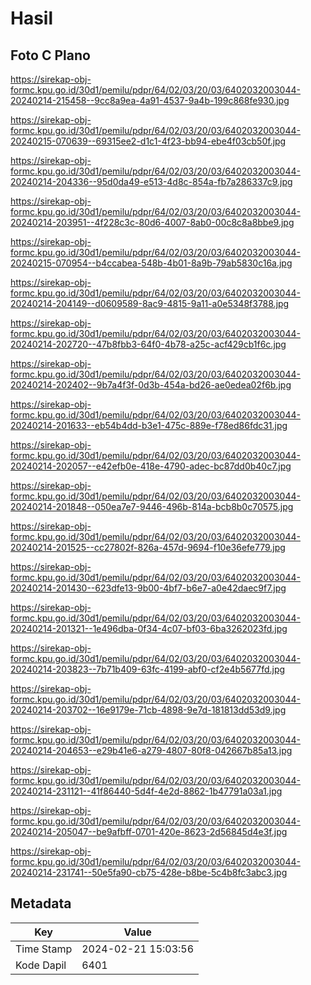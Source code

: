 # Hasil

## Foto C Plano

https://sirekap-obj-formc.kpu.go.id/30d1/pemilu/pdpr/64/02/03/20/03/6402032003044-20240214-215458--9cc8a9ea-4a91-4537-9a4b-199c868fe930.jpg

https://sirekap-obj-formc.kpu.go.id/30d1/pemilu/pdpr/64/02/03/20/03/6402032003044-20240215-070639--69315ee2-d1c1-4f23-bb94-ebe4f03cb50f.jpg

https://sirekap-obj-formc.kpu.go.id/30d1/pemilu/pdpr/64/02/03/20/03/6402032003044-20240214-204336--95d0da49-e513-4d8c-854a-fb7a286337c9.jpg

https://sirekap-obj-formc.kpu.go.id/30d1/pemilu/pdpr/64/02/03/20/03/6402032003044-20240214-203951--4f228c3c-80d6-4007-8ab0-00c8c8a8bbe9.jpg

https://sirekap-obj-formc.kpu.go.id/30d1/pemilu/pdpr/64/02/03/20/03/6402032003044-20240215-070954--b4ccabea-548b-4b01-8a9b-79ab5830c16a.jpg

https://sirekap-obj-formc.kpu.go.id/30d1/pemilu/pdpr/64/02/03/20/03/6402032003044-20240214-204149--d0609589-8ac9-4815-9a11-a0e5348f3788.jpg

https://sirekap-obj-formc.kpu.go.id/30d1/pemilu/pdpr/64/02/03/20/03/6402032003044-20240214-202720--47b8fbb3-64f0-4b78-a25c-acf429cb1f6c.jpg

https://sirekap-obj-formc.kpu.go.id/30d1/pemilu/pdpr/64/02/03/20/03/6402032003044-20240214-202402--9b7a4f3f-0d3b-454a-bd26-ae0edea02f6b.jpg

https://sirekap-obj-formc.kpu.go.id/30d1/pemilu/pdpr/64/02/03/20/03/6402032003044-20240214-201633--eb54b4dd-b3e1-475c-889e-f78ed86fdc31.jpg

https://sirekap-obj-formc.kpu.go.id/30d1/pemilu/pdpr/64/02/03/20/03/6402032003044-20240214-202057--e42efb0e-418e-4790-adec-bc87dd0b40c7.jpg

https://sirekap-obj-formc.kpu.go.id/30d1/pemilu/pdpr/64/02/03/20/03/6402032003044-20240214-201848--050ea7e7-9446-496b-814a-bcb8b0c70575.jpg

https://sirekap-obj-formc.kpu.go.id/30d1/pemilu/pdpr/64/02/03/20/03/6402032003044-20240214-201525--cc27802f-826a-457d-9694-f10e36efe779.jpg

https://sirekap-obj-formc.kpu.go.id/30d1/pemilu/pdpr/64/02/03/20/03/6402032003044-20240214-201430--623dfe13-9b00-4bf7-b6e7-a0e42daec9f7.jpg

https://sirekap-obj-formc.kpu.go.id/30d1/pemilu/pdpr/64/02/03/20/03/6402032003044-20240214-201321--1e496dba-0f34-4c07-bf03-6ba3262023fd.jpg

https://sirekap-obj-formc.kpu.go.id/30d1/pemilu/pdpr/64/02/03/20/03/6402032003044-20240214-203823--7b71b409-63fc-4199-abf0-cf2e4b5677fd.jpg

https://sirekap-obj-formc.kpu.go.id/30d1/pemilu/pdpr/64/02/03/20/03/6402032003044-20240214-203702--16e9179e-71cb-4898-9e7d-181813dd53d9.jpg

https://sirekap-obj-formc.kpu.go.id/30d1/pemilu/pdpr/64/02/03/20/03/6402032003044-20240214-204653--e29b41e6-a279-4807-80f8-042667b85a13.jpg

https://sirekap-obj-formc.kpu.go.id/30d1/pemilu/pdpr/64/02/03/20/03/6402032003044-20240214-231121--41f86440-5d4f-4e2d-8862-1b47791a03a1.jpg

https://sirekap-obj-formc.kpu.go.id/30d1/pemilu/pdpr/64/02/03/20/03/6402032003044-20240214-205047--be9afbff-0701-420e-8623-2d56845d4e3f.jpg

https://sirekap-obj-formc.kpu.go.id/30d1/pemilu/pdpr/64/02/03/20/03/6402032003044-20240214-231741--50e5fa90-cb75-428e-b8be-5c4b8fc3abc3.jpg


## Metadata

| Key        | Value               |
| ---------- | ------------------- |
| Time Stamp | 2024-02-21 15:03:56 |
| Kode Dapil | 6401                |



